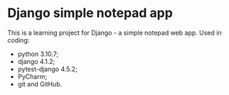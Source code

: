 # Django simple notepad app
This is a learning project for Django - a simple notepad web app.
Used in coding:
- python 3.10.7;
- django 4.1.2;
- pytest-django 4.5.2;
- PyCharm;
- git and GitHub.